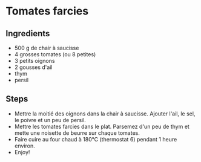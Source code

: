 # Tomates farcies

## Ingredients 

- 500 g de chair à saucisse
- 4 grosses tomates (ou 8 petites)
- 3 petits oignons
- 2 gousses d'ail
- thym
- persil


## Steps
- Mettre la moitié des oignons dans la chair à saucisse. Ajouter l'ail, le sel, le poivre et un peu
  de persil.
- Mettre les tomates farcies dans le plat. Parsemez d'un peu de thym et mette une noisette de beurre
  sur chaque tomates. 
- Faire cuire au four chaud à 180°C (thermostat 6) pendant 1 heure environ.
- Enjoy!

